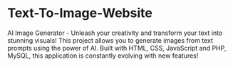 # Text-To-Image-Website
AI Image Generator - Unleash your creativity and transform your text into stunning visuals! This project allows you to generate images from text prompts using the power of AI. Built with HTML, CSS, JavaScript and PHP, MySQL, this application is constantly evolving with new features!
